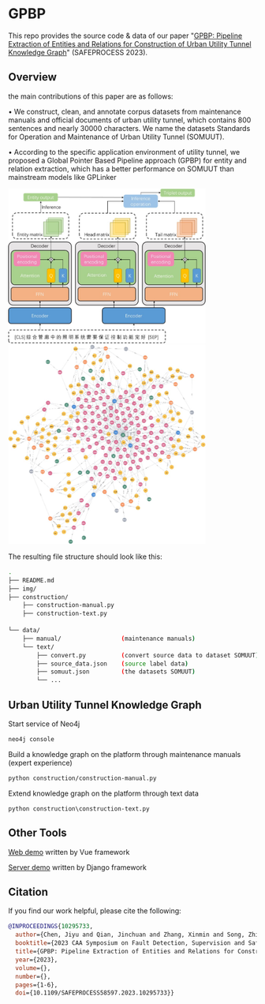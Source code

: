 # GPBP
This repo provides the source code & data of our paper "[GPBP: Pipeline Extraction of Entities and Relations for Construction of Urban Utility Tunnel Knowledge Graph](https://ieeexplore.ieee.org/document/10295733)" (SAFEPROCESS 2023).

## Overview

the main contributions of this paper are as follows: 

• We construct, clean, and annotate corpus datasets from maintenance manuals and official documents of urban utility tunnel, which contains 800 sentences and nearly 30000 characters. We name the datasets Standards for Operation and Maintenance of Urban Utility Tunnel (SOMUUT). 

• According to the specific application environment of utility tunnel, we proposed a Global Pointer Based Pipeline approach (GPBP) for entity and relation extraction, which has a better performance on SOMUUT than mainstream models like GPLinker

<p float="left">
  <img src="img/framework.jpg" width="400" />
  <img src="img/graph.jpg" width="400" />
</p>

The resulting file structure should look like this:

```bash
.
├── README.md
├── img/
├── construction/
    ├── construction-manual.py
    ├── construction-text.py
    
└── data/
    ├── manual/                 (maintenance manuals)
    └── text/
        ├── convert.py          (convert source data to dataset SOMUUT)
        ├── source_data.json    (source label data)
        ├── somuut.json         (the datasets SOMUUT)
        └── ...
```

## Urban Utility Tunnel Knowledge Graph

Start service of Neo4j

```bash
neo4j console
```

Build a knowledge graph on the platform through maintenance manuals (expert experience)

```bash
python construction/construction-manual.py 
```

Extend knowledge graph on the platform through text data

```
python construction\construction-text.py
```

## Other Tools

[Web demo](https://github.com/rainstorm12/pipe-graph) written by Vue framework

[Server demo](https://github.com/rainstorm12/pipesite) written by Django framework

## Citation

If you find our work helpful, please cite the following:

```bib
@INPROCEEDINGS{10295733,
  author={Chen, Jiyu and Qian, Jinchuan and Zhang, Xinmin and Song, Zhihuan and Wen, Chenying and Fan, Xueer},
  booktitle={2023 CAA Symposium on Fault Detection, Supervision and Safety for Technical Processes (SAFEPROCESS)}, 
  title={GPBP: Pipeline Extraction of Entities and Relations for Construction of Urban Utility Tunnel Knowledge Graph}, 
  year={2023},
  volume={},
  number={},
  pages={1-6},
  doi={10.1109/SAFEPROCESS58597.2023.10295733}}
```
